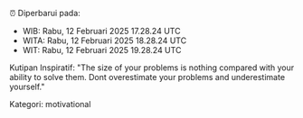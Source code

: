 ⏰ Diperbarui pada:
- WIB: Rabu, 12 Februari 2025 17.28.24 UTC
- WITA: Rabu, 12 Februari 2025 18.28.24 UTC
- WIT: Rabu, 12 Februari 2025 19.28.24 UTC

Kutipan Inspiratif:
"The size of your problems is nothing compared with your ability to solve them. Dont overestimate your problems and underestimate yourself."


Kategori: motivational

